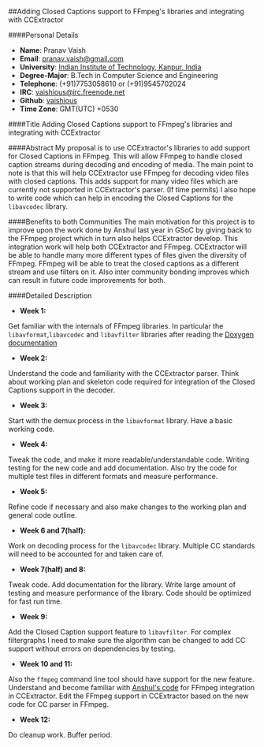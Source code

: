 ##Adding Closed Captions support to FFmpeg's libraries and integrating with CCExtractor

####Personal Details
* **Name**: Pranav Vaish
* **Email**: pranav.vaish@gmail.com
* **University**: [Indian Institute of Technology, Kanpur, India](http://www.iitk.ac.in)
* **Degree-Major**: B.Tech in Computer Science and Engineering
* **Telephone**: (+91)7753058610 or (+91)9545702024
* **IRC**: vaishious@irc.freenode.net
* **Github**: [vaishious](https://github.com/vaishious)
* **Time Zone**: GMT(UTC) +0530

####Title
Adding Closed Captions support to FFmpeg's libraries and integrating with CCExtractor

####Abstract
My proposal is to use CCExtractor's libraries to add support for Closed Captions in FFmpeg. This will allow FFmpeg to handle closed caption streams during decoding and encoding of media. The main point to note is that this will help CCExtractor use FFmpeg for decoding video files with closed captions. This adds support for many video files which are currently not supported in CCExtractor's parser. (If time permits) I also hope to write code which can help in encoding the Closed Captions for the `libavcodec` library.

####Benefits to both Communities
The main motivation for this project is to improve upon the work done by Anshul last year in GSoC by giving back to the FFmpeg project which in turn also helps CCExtractor develop. This integration work will help both CCExtractor and FFmpeg. CCExtractor will be able to handle many more different types of files given the diversity of FFmpeg. FFmpeg will be able to treat the closed captions as a different stream and use filters on it. Also inter community bonding improves which can result in future code improvements for both.

####Detailed Description
* **Week 1:**
 
 Get familiar with the internals of FFmpeg libraries. In particular the `libavformat`,`libavcodec` and `libavfilter` libraries after reading the [Doxygen documentation](https://www.ffmpeg.org/doxygen/trunk/index.html)
* **Week 2:**
 
 Understand the code and familiarity with the CCExtractor parser. Think about working plan and skeleton code required for integration of the Closed Captions support in the decoder. 

* **Week 3:**
 
 Start with the demux process in the `libavformat` library. Have a basic working code. 
* **Week 4:**

 Tweak the code, and make it more readable/understandable code. Writing testing for the new code and add documentation. Also try the code for multiple test files in different formats and measure performance.
* **Week 5:**

 Refine code if necessary and also make changes to the working plan and general code outline.
* **Week 6 and 7(half):**

 Work on decoding process for the `libavcodec` library. Multiple CC standards will need to be accounted for and taken care of. 
* **Week 7(half) and 8:**

 Tweak code. Add documentation for the library. Write large amount of testing and measure performance of the library. Code should be optimized for fast run time.
* **Week 9:**

 Add the Closed Caption support feature to `libavfilter`. For complex filtergraphs I need to make sure the algorithm can be changed to add CC support without errors on dependencies by testing.
* **Week 10 and 11:**

 Also the `ffmpeg` command line tool should have support for the new feature. 
 Understand and become familiar with [Anshul's code](https://www.google-melange.com/gsoc/project/details/google/gsoc2014/anshul_bits/5757334940811264) for FFmpeg integration in CCExtractor. Edit the FFmpeg support in CCExtractor based on the new code for CC parser in FFmpeg.

* **Week 12:**

 Do cleanup work. Buffer period.
 
 
